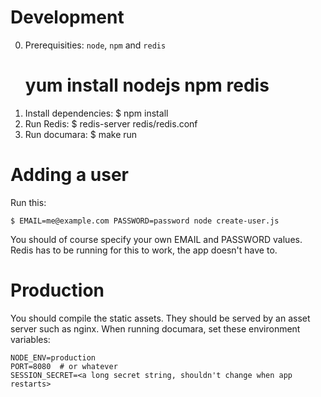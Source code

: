 # Development #

0. Prerequisities: `node`, `npm` and `redis`
    # yum install nodejs npm redis
1. Install dependencies:
    $ npm install
2. Run Redis:
    $ redis-server redis/redis.conf
3. Run documara:
    $ make run


# Adding a user #

Run this:

    $ EMAIL=me@example.com PASSWORD=password node create-user.js

You should of course specify your own EMAIL and PASSWORD values. Redis has to
be running for this to work, the app doesn't have to.


# Production #

You should compile the static assets. They should be served by an asset server
such as nginx.  When running documara, set these environment variables:

    NODE_ENV=production
    PORT=8080  # or whatever
    SESSION_SECRET=<a long secret string, shouldn't change when app restarts>
